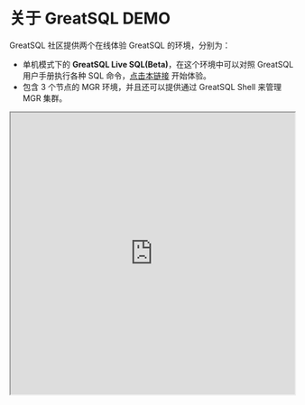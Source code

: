 # 关于 GreatSQL DEMO

GreatSQL 社区提供两个在线体验 GreatSQL 的环境，分别为：
- 单机模式下的 **GreatSQL Live SQL(Beta)**，在这个环境中可以对照 GreatSQL 用户手册执行各种 SQL 命令，[点击本链接](http://live.greatsql.cn) 开始体验。
- 包含 3 个节点的 MGR 环境，并且还可以提供通过 GreatSQL Shell 来管理 MGR 集群。

<html>
<head>
<style>
body {
justify-content: left;
align-items: left;
height: 100vh;
}

.container {
width: 100%;
max-width: 900px;
height: 100%;
max-height: 600px;
box-shadow: 0 4px 8px rgba(0, 0, 0, 0.1);
border-radius: 8px;
overflow: hidden;
background-color: #fff;
}

iframe {
width: 100%;
height: 600px;
border: none;
transition: transform 0.3s ease-in-out;
}

iframe:hover {
transform: scale(1.02);
       }

@media (max-width: 768px) {
iframe {
height: 400px;
}
}
</style>
</head>
<body>
<div class="container">
<iframe src='http://demo.greatsql.cn:7000/' title='GreatSQL MGR DEMO 环境' width='100%' height='500px'></iframe>
</div>
</body>
</html>
